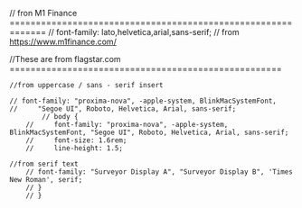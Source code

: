 
// fron M1 Finance =============================================================
// font-family: lato,helvetica,arial,sans-serif;
//     from https://www.m1finance.com/


//These are from flagstar.com ====================================================
    
    //from uppercase / sans - serif insert 

    // font-family: "proxima-nova", -apple-system, BlinkMacSystemFont, 
    //     "Segoe UI", Roboto, Helvetica, Arial, sans-serif;
            // body {
        //     font-family: "proxima-nova", -apple-system, BlinkMacSystemFont, "Segoe UI", Roboto, Helvetica, Arial, sans-serif;
        //     font-size: 1.6rem;
        //     line-height: 1.5;
  
    //from serif text
        // font-family: "Surveyor Display A", "Surveyor Display B", 'Times New Roman', serif;
        // }
        // }
